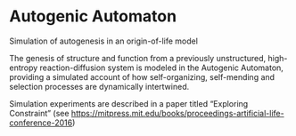 # Autogenic Automaton

Simulation of autogenesis in an origin-of-life model

The genesis of structure and function from a previously unstructured, high-entropy reaction-diffusion system is modeled in the Autogenic Automaton, providing a simulated account of how self-organizing, self-mending and selection processes are dynamically intertwined. 

Simulation experiments are described in a paper titled “Exploring Constraint” (see https://mitpress.mit.edu/books/proceedings-artificial-life-conference-2016)
